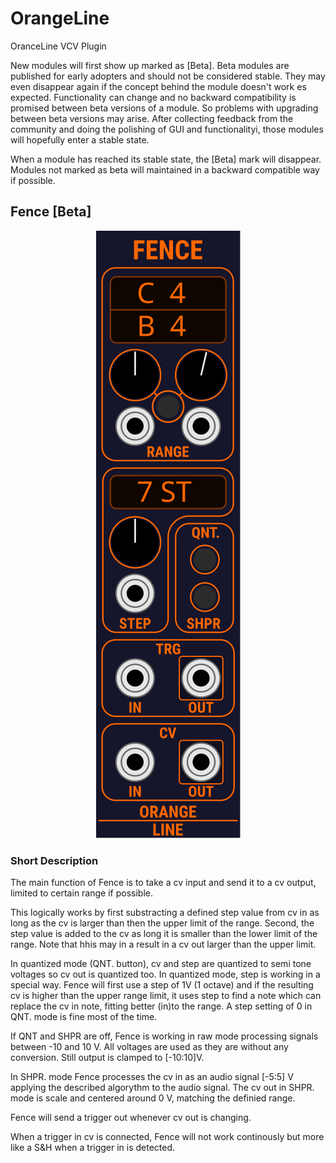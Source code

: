# OrangeLine
OranceLine VCV Plugin

New modules will first show up marked as [Beta].
Beta modules are published for early adopters and should not be considered stable.
They may even disappear again if the concept behind the module doesn't work es expected.
Functionality can change and no backward compatibility is promised between beta versions of a module.
So problems with upgrading between beta versions may arise.
After collecting feedback from the community and doing the polishing of GUI and functionalityi, those modules will hopefully enter a stable state.

When a module has reached its stable state, the [Beta] mark will disappear.
Modules not marked as beta will maintained in a backward compatible way if possible.

## Fence [Beta]

<p align="center"><img src="res/FenceWork.svg"></p>

### Short Description

The main function of Fence is to take a cv input and send it to a cv output, limited to certain range if possible.

This logically works by first substracting a defined step value from cv in as long as the cv is larger than then the upper limit of the range. Second, the step value is added to the cv as long it is smaller than the lower limit of the range.
Note that hhis may in a result in a cv out larger than the upper limit.

In quantized mode (QNT. button), cv and step are quantized to semi tone voltages so cv out is quantized too. In quantized mode, step is working in a special way. Fence will first use a step of 1V (1 octave) and if the resulting cv is higher than the upper range limit, it uses step to find a note which can replace the cv in note, fitting better (in)to the range. A step setting of 0 in QNT. mode is fine most of the time.

If QNT and SHPR are off, Fence is working in raw mode processing signals between -10 and 10 V. All voltages are used as they are without any conversion. Still output is clamped to [-10:10]V.

In SHPR. mode Fence processes the cv in as an audio signal [-5:5] V applying the described algorythm to the audio signal. The cv out in SHPR. mode is scale and centered around 0 V, matching the definied range.

Fence will send a trigger out whenever cv out is changing.

When a trigger in cv is connected, Fence will not work continously but more like a S&H when a trigger in is detected.

